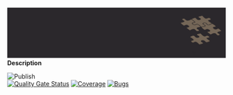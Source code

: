 ![nuget-template](https://github.com/Netension/nuget-template/blob/develop/banner.png)
__Description__

![Publish](https://github.com/Netension/extensions/workflows/Release/badge.svg)<br/>
[![Quality Gate Status](https://sonarcloud.io/api/project_badges/measure?project=Netension_nuget-template&metric=alert_status)](https://sonarcloud.io/dashboard?id=Netension_extensions)
[![Coverage](https://sonarcloud.io/api/project_badges/measure?project=Netension_extensions&metric=coverage)](https://sonarcloud.io/dashboard?id=Netension_extensions)
[![Bugs](https://sonarcloud.io/api/project_badges/measure?project=Netension_extensions&metric=bugs)](https://sonarcloud.io/dashboard?id=Netension_extensions)
